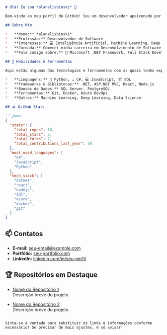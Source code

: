 ```markdown
# Olá! Eu sou *alanalisbinski* 👋

Bem-vindo ao meu perfil do GitHub! Sou um desenvolvedor apaixonado por criar soluções inovadoras e eficientes.

## Sobre Mim

*   **Nome:** *alanalisbinski*
*   **Profissão:** Desenvolvedor de Software
*   **Interesses:** 💻 Inteligência Artificial, Machine Learning, Deep Learning, Data Science e Automação.
*   **Jornada:** Comecei minha carreira em Desenvolvimento de Software com ASP.NET MVC. Tenho experiência em desenvolvimento Front-end e back-end, com foco em Data Science e RLM. Atualmente, estou cursando graduação em Ciência da Computação.
*   **Fale comigo sobre:** 💬 Microsoft .NET Framework, Full Stack Development, Python, Inteligência Artificial, Machine Learning, Deep Learning, Data Science e Automação.

## 🚀 Habilidades & Ferramentas

Aqui estão algumas das tecnologias e ferramentas com as quais tenho experiência:

*   **Linguagens:** 🐍 Python, ☕ C#, 💻 JavaScript, 📦 SQL
*   **Frameworks & Bibliotecas:** .NET, ASP.NET MVC, React, Node.js
*   **Bancos de Dados:** SQL Server, PostgreSQL
*   **Ferramentas:** Git, Docker, Azure DevOps
*   **Outros:** Machine Learning, Deep Learning, Data Science

## 📊 GitHub Stats

```json
{
  "stats": {
    "total_repos": 10,
    "total_stars": 5,
    "total_forks": 2,
    "total_contributions_last_year": 50
  },
  "most_used_languages": [
    "C#",
    "JavaScript",
    "Python"
  ],
  "tech_stack": [
    "dotnet",
    "react",
    "nodejs",
    "sql",
    "azure",
    "docker",
    "git"
  ]
}
```

## 📫 Contatos

*   **E-mail:** [seu-email@example.com](mailto:contato.alanalisbinski@gmail.com)
*   **Portfólio:** [seu-portfolio.com](https://seu-portfolio.com)
*   **LinkedIn:** [linkedin.com/in/seu-perfil](https://www.linkedin.com/in/alana-lisbinski-869123376/)

## 🏆 Repositórios em Destaque

*   [Nome do Repositório 1](link-para-repositorio)  
    Descrição breve do projeto.

*   [Nome do Repositório 2](link-para-repositorio)  
    Descrição breve do projeto.
```

Sinta-se à vontade para substituir os links e informações conforme necessário! Se precisar de mais ajustes, é só avisar!
